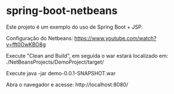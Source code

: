 # spring-boot-netbeans

Este projeto é um exemplo do uso de Spring Boot + JSP.

Configuração do Netbeans: https://www.youtube.com/watch?v=fft0OwKBO8g

Execute "Clean and Build", em seguida o war estará localizado em: ./NetBeansProjects/DemoProject/target/

Execute java -jar demo-0.0.1-SNAPSHOT.war 

Abra o navegador e acesse: http://localhost:8080/

